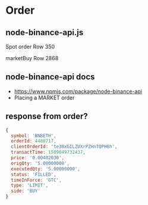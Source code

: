 # Order

## node-binance-api.js

Spot order
Row 350

marketBuy
Row 2868

## node-binance-api docs

- https://www.npmjs.com/package/node-binance-api
- Placing a MARKET order

## response from order?

``` JavaScript
{
  symbol: 'BNBETH',
  orderId: 4480717,
  clientOrderId: 'te38xGILZUXrPZHnTQPH6h',
  transactTime: 1509049732437,
  price: '0.00402030',
  origQty: '5.00000000',
  executedQty: '5.00000000',
  status: 'FILLED',
  timeInForce: 'GTC',
  type: 'LIMIT',
  side: 'BUY' 
}
```
